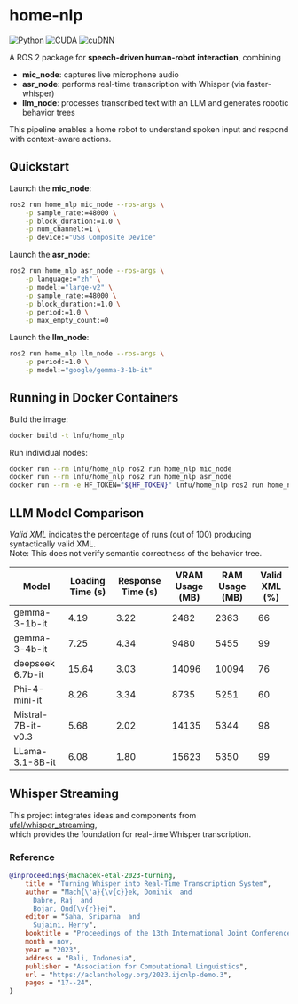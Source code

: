 # home-nlp

[![Python](https://img.shields.io/badge/Python-3.10.12-3776AB.svg?style=flat&logo=python&logoColor=white)](https://www.python.org)
[![CUDA](https://img.shields.io/badge/CUDA-12.4.127--1-76B900.svg?style=flat&logo=nvidia&logoColor=white)](https://developer.nvidia.com/cuda-toolkit)
[![cuDNN](https://img.shields.io/badge/cuDNN-9.11.0.98--1-76B900.svg?style=flat&logo=nvidia&logoColor=white)](https://developer.nvidia.com/cudnn)

A ROS 2 package for **speech-driven human-robot interaction**, combining  
- **mic_node**: captures live microphone audio  
- **asr_node**: performs real-time transcription with Whisper (via faster-whisper)  
- **llm_node**: processes transcribed text with an LLM and generates robotic behavior trees  

This pipeline enables a home robot to understand spoken input and respond with context-aware actions.  

## Quickstart

Launch the **mic_node**:

```bash
ros2 run home_nlp mic_node --ros-args \
    -p sample_rate:=48000 \
    -p block_duration:=1.0 \
    -p num_channel:=1 \
    -p device:="USB Composite Device"
```

Launch the **asr_node**:

```bash
ros2 run home_nlp asr_node --ros-args \
    -p language:="zh" \
    -p model:="large-v2" \
    -p sample_rate:=48000 \
    -p block_duration:=1.0 \
    -p period:=1.0 \
    -p max_empty_count:=0
```

Launch the **llm_node**:

```bash
ros2 run home_nlp llm_node --ros-args \
    -p period:=1.0 \
    -p model:="google/gemma-3-1b-it"
```

## Running in Docker Containers

Build the image:

```bash
docker build -t lnfu/home_nlp
```

Run individual nodes:

```bash
docker run --rm lnfu/home_nlp ros2 run home_nlp mic_node
docker run --rm lnfu/home_nlp ros2 run home_nlp asr_node
docker run --rm -e HF_TOKEN="${HF_TOKEN}" lnfu/home_nlp ros2 run home_nlp llm_node
```

## LLM Model Comparison

*Valid XML* indicates the percentage of runs (out of 100) producing syntactically valid XML.  
Note: This does not verify semantic correctness of the behavior tree.  

| Model              | Loading Time (s) | Response Time (s) | VRAM Usage (MB) | RAM Usage (MB) | Valid XML (%) |
| ------------------ | ---------------- | ----------------- | --------------- | -------------- | ------------- |
| gemma-3-1b-it      | 4.19             | 3.22              | 2482            | 2363           | 66            |
| gemma-3-4b-it      | 7.25             | 4.34              | 9480            | 5455           | 99            |
| deepseek 6.7b-it   | 15.64            | 3.03              | 14096           | 10094          | 76            |
| Phi-4-mini-it      | 8.26             | 3.34              | 8735            | 5251           | 60            |
| Mistral-7B-it-v0.3 | 5.68             | 2.02              | 14135           | 5344           | 98            |
| LLama-3.1-8B-it    | 6.08             | 1.80              | 15623           | 5350           | 99            |

## Whisper Streaming

This project integrates ideas and components from  
[ufal/whisper_streaming](https://github.com/ufal/whisper_streaming),  
which provides the foundation for real-time Whisper transcription.  

### Reference

```bibtex
@inproceedings{machacek-etal-2023-turning,
    title = "Turning Whisper into Real-Time Transcription System",
    author = "Mach{\'a}{\v{c}}ek, Dominik  and
      Dabre, Raj  and
      Bojar, Ond{\v{r}}ej",
    editor = "Saha, Sriparna  and
      Sujaini, Herry",
    booktitle = "Proceedings of the 13th International Joint Conference on Natural Language Processing and the 3rd Conference of the Asia-Pacific Chapter of the Association for Computational Linguistics: System Demonstrations",
    month = nov,
    year = "2023",
    address = "Bali, Indonesia",
    publisher = "Association for Computational Linguistics",
    url = "https://aclanthology.org/2023.ijcnlp-demo.3",
    pages = "17--24",
}
```
